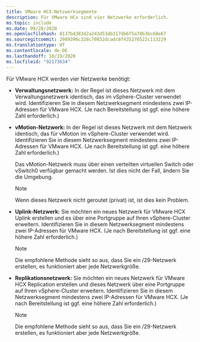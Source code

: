 ```yaml
---
title: VMware HCX-Netzwerksegmente
description: Für VMware HCx sind vier Netzwerke erforderlich.
ms.topic: include
ms.date: 09/28/2020
ms.openlocfilehash: 8137b4383d2a243d53db317db6f5a78b3bc68e67
ms.sourcegitcommit: 2989396c328c70832dcadc8f435270522c113229
ms.translationtype: HT
ms.contentlocale: de-DE
ms.lasthandoff: 10/19/2020
ms.locfileid: "92173634"
---
```

<!-- Used in avs-production-ready-deployment.md and tutorial-deploy-vmware-hcx.md -->

Für VMware HCX werden vier Netzwerke benötigt:

- **Verwaltungsnetzwerk:** In der Regel ist dieses Netzwerk mit dem Verwaltungsnetzwerk identisch, das im vSphere-Cluster verwendet wird. Identifizieren Sie in diesem Netzwerksegment mindestens zwei IP-Adressen für VMware HCX. (Je nach Bereitstellung ist ggf. eine höhere Zahl erforderlich.)

- **vMotion-Netzwerk:** In der Regel ist dieses Netzwerk mit dem Netzwerk identisch, das für vMotion im vSphere-Cluster verwendet wird.  Identifizieren Sie in diesem Netzwerksegment mindestens zwei IP-Adressen für VMware HCX. (Je nach Bereitstellung ist ggf. eine höhere Zahl erforderlich.)  

   Das vMotion-Netzwerk muss über einen verteilten virtuellen Switch oder vSwitch0 verfügbar gemacht werden. Ist dies nicht der Fall, ändern Sie die Umgebung.

   > [!NOTE]
   > Wenn dieses Netzwerk nicht geroutet (privat) ist, ist dies kein Problem.

- **Uplink-Netzwerk:** Sie möchten ein neues Netzwerk für VMware HCX Uplink erstellen und es über eine Portgruppe auf Ihren vSphere-Cluster erweitern. Identifizieren Sie in diesem Netzwerksegment mindestens zwei IP-Adressen für VMware HCX. (Je nach Bereitstellung ist ggf. eine höhere Zahl erforderlich.)  

   > [!NOTE]
   > Die empfohlene Methode sieht so aus, dass Sie ein /29-Netzwerk erstellen, es funktioniert aber jede Netzwerkgröße.

- **Replikationsnetzwerk:** Sie möchten ein neues Netzwerk für VMware HCX Replication erstellen und dieses Netzwerk über eine Portgruppe auf Ihren vSphere-Cluster erweitern. Identifizieren Sie in diesem Netzwerksegment mindestens zwei IP-Adressen für VMware HCX. (Je nach Bereitstellung ist ggf. eine höhere Zahl erforderlich.)

   > [!NOTE]
   > Die empfohlene Methode sieht so aus, dass Sie ein /29-Netzwerk erstellen, es funktioniert aber jede Netzwerkgröße.